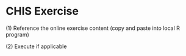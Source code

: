 # CHIS Exercise

(1) Reference the online exercise content (copy and paste into local R program)

(2) Execute if applicable